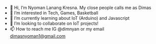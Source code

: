 - 👋 Hi, I’m Nyoman Lanang Kresna. My close people calls me as Dimas
- 👀 I’m interested in Tech, Games, Basketball
- 🌱 I’m currently learning about IoT (Arduino) and Javascript
- 💞️ I’m looking to collaborate on IoT projects!
- 📫 How to reach me IG @dimnyan or my email dimasnyoman1@gmail.com

<!---
dimnyan/dimnyan is a ✨ special ✨ repository because its `README.md` (this file) appears on your GitHub profile.
You can click the Preview link to take a look at your changes.
--->
